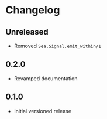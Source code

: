 # Changelog

## Unreleased

- Removed `Sea.Signal.emit_within/1`

## 0.2.0

- Revamped documentation

## 0.1.0

- Initial versioned release
